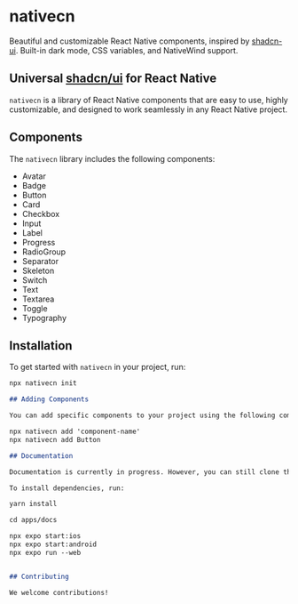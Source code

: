 # nativecn

Beautiful and customizable React Native components, inspired by [shadcn-ui](https://github.com/shadcn-ui/ui). Built-in dark mode, CSS variables, and NativeWind support.

## Universal [shadcn/ui](https://ui.shadcn.com) for React Native

`nativecn` is a library of React Native components that are easy to use, highly customizable, and designed to work seamlessly in any React Native project.

## Components

The `nativecn` library includes the following components:

- Avatar
- Badge
- Button
- Card
- Checkbox
- Input
- Label
- Progress
- RadioGroup
- Separator
- Skeleton
- Switch
- Text
- Textarea
- Toggle
- Typography
## Installation

To get started with `nativecn` in your project, run:

```bash
npx nativecn init
```

```markdown
## Adding Components

You can add specific components to your project using the following command:

npx nativecn add 'component-name'
npx nativecn add Button
```

```markdown
## Documentation

Documentation is currently in progress. However, you can still clone this repository and start using it.

To install dependencies, run:

yarn install

cd apps/docs

npx expo start:ios
npx expo start:android
npx expo run --web
```


```markdown

## Contributing

We welcome contributions!
```
